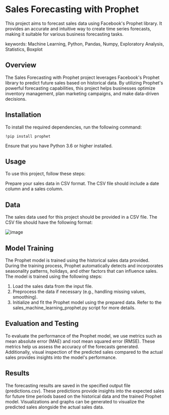 # Sales Forecasting with Prophet
This project aims to forecast sales data using Facebook's Prophet library. It provides an accurate and intuitive way to create time series forecasts, making it suitable for various business forecasting tasks.

keywords: Machine Learning, Python, Pandas, Numpy, Exploratory Analysis, Statistics, Boxplot

## Overview
The Sales Forecasting with Prophet project leverages Facebook's Prophet library to predict future sales based on historical data. By utilizing Prophet's powerful forecasting capabilities, this project helps businesses optimize inventory management, plan marketing campaigns, and make data-driven decisions.

## Installation
To install the required dependencies, run the following command:

`!pip install prophet`

Ensure that you have Python 3.6 or higher installed.

## Usage
To use this project, follow these steps:

Prepare your sales data in CSV format. The CSV file should include a date column and a sales column.

## Data
The sales data used for this project should be provided in a CSV file. The CSV file should have the following format:

![image](https://github.com/leonardohss0/sales-machine-learning-prophet/assets/62545078/648df446-701d-4cf8-926e-d167e7696765)

## Model Training
The Prophet model is trained using the historical sales data provided. During the training process, Prophet automatically detects and incorporates seasonality patterns, holidays, and other factors that can influence sales. The model is trained using the following steps:

1. Load the sales data from the input file.
2. Preprocess the data if necessary (e.g., handling missing values, smoothing).
3. Initialize and fit the Prophet model using the prepared data.
Refer to the sales_machine_learning_prophet.py script for more details.

## Evaluation and Testing
To evaluate the performance of the Prophet model, we use metrics such as mean absolute error (MAE) and root mean squared error (RMSE). These metrics help us assess the accuracy of the forecasts generated. Additionally, visual inspection of the predicted sales compared to the actual sales provides insights into the model's performance.

## Results
The forecasting results are saved in the specified output file (predictions.csv). These predictions provide insights into the expected sales for future time periods based on the historical data and the trained Prophet model. Visualizations and graphs can be generated to visualize the predicted sales alongside the actual sales data.
